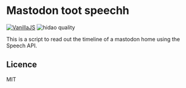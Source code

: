 # Mastodon toot speechh

[![VanillaJS](https://img.shields.io/badge/Framework-VanillaJS-blue.svg)](http://vanilla-js.com/)
![hidao quality](https://img.shields.io/badge/hidao-quality-orange.svg)

This is a script to read out the timeline of a mastodon home using the Speech API.

## Licence

MIT
